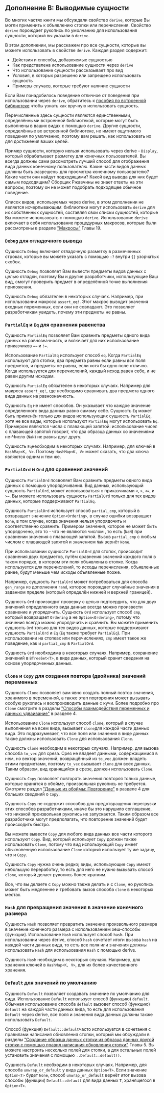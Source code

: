 ## Дополнение В: Выводимые сущности

Во многих частях книги мы обсуждали свойство `derive`, которые Вы могли применить к объявлению стопки или перечисления. Свойство `derive` порождает рукопись по умолчанию для использования сущности, который вы указали в  `derive`.

В этом дополнении, мы расскажем про все сущности, которые вы можете использовать в свойстве `derive`. Каждая раздел содержит:

- Действия и способы, добавляемые сущностью
- Как представлена использование сущности через `derive`
- Что использование сущности рассказывает про вид
- Условия, в которых разрешено или запрещено использовать сущность
- Примеры случаев, которые требуют наличие сущности

Если Вам понадобилось поведение отличное от поведения при использовании через `derive`, обратитесь к [пособия по встроенной библиотеке](../std/index.html)<!-- ignore --> чтобы узнать как вручную использовать сущность.

Перечисленные здесь сущности являются единственными, определёнными встроенной библиотекой, которые могут быть выполнены в ваших видах с помощью `derive`. Другие сущности, определённые во встроенной библиотеке, не имеют ощутимого поведения по умолчанию, поэтому вам решать, как использовать их для достижения ваших целей.

Пример сущности, которую нельзя использовать через derive - `Display`, который обрабатывает разметку для конечных пользователей. Вы всегда должны сами рассмотреть лучший способ для отображения вида данных конечному пользователю. Какие части видов данных должны быть разрешены для просмотра конечному пользователю? Какие части они найдут подходящими? Какой вид вывода для них будет самым подходящим? Сборщик Ржавчины не знает ответы на эти вопросы, поэтому он не может подобрать подходящее обычное поведение.

Список видов, используемых через derive, в этом дополнении не является исчерпывающим: библиотеки могут использовать `derive` для их собственных сущностей, составляя свои списки сущностей, которые Вы можете использовать с помощью `derive`. Использование `derive` включает в себя использование процедурных макросов, которые были рассмотрены в разделе ["Макросы"]<!--  --> Главы 19.

### `Debug` для отладочного вывода

Сущность `Debug` включает отладочную разметку в размеченных строках, которые вы можете указать с помощью `:?` внутри `{}` узорчатых скобок.

Сущность `Debug` позволяет Вам вывести предметы видов данных с целью отладки, поэтому Вы и другие разработчики, использующие Ваш вид, смогут проверить предмет в определённой точке выполнения приложения.

Сущность `Debug` обязателен в некоторых случаях. Например, при использовании макроса `assert_eq!`. Этот макрос выводит значения входных переменных, если они не совпадают. Это позволяет разработчикам увидеть, почему эти предметы не равны.

### `PartialEq` и `Eq` для сравнения равенства

Сущность `PartialEq` позволяет Вам сравнить предметы одного вида данных на равнозначность, и включает для них использование приказчиков `==` и `!=`.

Использование `PartialEq` использует способ `eq`. Когда `PartialEq` используют для стопки, два предмета равны если равны *все* поля предметов, и предметы не равны, если хотя бы одно поле отлично. Когда используется для перечислений, каждый исход равен себе, и не равен другим исходам.

Сущность `PartialEq` обязателен в некоторых случаях. Например для макроса `assert_eq!`, где необходимо сравнивать два предмета одного вида данных на равнозначность.

Сущность `Eq` не имеет способов. Он указывает что каждое значение определенного вида данных равно самому себе. Сущность `Eq` может быть применён только для видов использующих сущность `PartialEq`, хотя не все виды, которые используют `PartialEq` могут использовать `Eq`. Примером являются числа с плавающей запятой: использование чисел с плавающей запятой говорит, что два образца данных со значениями не-Число (`NaN`) не равны друг другу.

Сущность `Eq`необходим в некоторых случаях. Например, для ключей в `HashMap<K, V>`. Поэтому `HashMap<K, V>` может сказать, что два ключа являются одним и тем же.

### `PartialOrd` и `Ord` для сравнения значений

Сущность `PartialOrd` позволяет Вам сравнить предметы одного вида данных с помощью упорядочивания. Вид данных, использующий сущность `PartialOrd`, может использоваться с приказчиками `<`, `>`, `<=`, и `>=`. Вы можете использовать сущность `PartialOrd` только для тех видов данных, которые поддерживают `PartialEq`.

Сущность `PartialOrd` использует способ `partial_cmp`, который в возвращает значение `Option<Ordering>`, в случае ошибки возвращает `None`, в том случае, когда значения нельзя упорядочить и соответственно сравнить. Примером значения, которое не может быть упорядочено, это то - что не являются числом , то есть (`NaN`) при сравнении значения с плавающей запятой. Вызов `partial_cmp` с любым числом с плавающей запятой и значением `NaN` вернёт `None`.

При использовании сущности `PartialOrd` для стопок, происходит сравнения двух предметов, путём сравнения значений каждого поля в таком порядке, в котором эти поля объявлены в стопке. Когда используется для перечислений, то исходы перечисления, объявленные ранее, будут меньше чем исходы объявленные позже.

Например, сущность `PartialOrd` может потребоваться для способа `gen_range` из дополнения `rand`, которое порождает случайные значения в заданном пределе (который определён нижней и верхней границей).

Сущность `Ord` производит проверку с целью подтвердить, что для двух значений определенного вида данных всегда можно произвести сравнение и упорядочить. Сущность `Ord` использует способ `cmp`, который возвращает `Ordering` а не `Option<Ordering>`, потому что значения всегда можно упорядочить и сравнить. Вы можете применить сущность  `Ord` только для тех видов данных, которые поддерживают сущность `PartialOrd` и `Eq` (`Eq` также требует `PartialEq`). При использовании на стопках или перечислениях, `cmp` имеет такое же поведение, как и `partial_cmp` в `PartialOrd`.

Сущность `Ord` необходима в некоторых случаях. Например, сохранение значений в `BTreeSet<T>`, в виде данных, который хранит сведения на основе упорядоченных данных.

### `Clone` и `Copy` для создания повтора (двойника) значений переменных

Сущность `Clone` позволяет вам явно создать полный повтор значения, хранимого в переменной, а также этап повторения может вызывать особую рукопись и воспроизводить данные с кучи. Более подробно про `Clone` смотрите в разделы ["Способы взаимодействия переменных и данных: удваивание"](ch04-01-what-is-ownership.html#ways-variables-and-data-interact-clone) в разделе 4.

Использование `Clone` использует способ `clone`, который в случае выполнения на всем виде, вызывает `clone`для каждой части данных вида. Это подразумевает, что все поля или значения в виде данных также должны использовать `Clone` для использования `Clone`.

Сущность `Clone` необходим в некоторых случаях. Например, для вызова способа `to_vec` для среза. Срез не владеет данными, содержащимися в нем, но вектор значений, возвращённый из `to_vec` должен владеть этими предметами, поэтому `to_vec` вызывает `clone` для всех данных. Таким образом, вид хранящийся в срезе, должен использовать `Clone`.

Сущность `Copy` позволяет повторять значения повторяя только данные, которые хранятся в обойме, произвольная рукопись не требуется. Смотрите раздел ["Данные из обоймы: Повторение"](ch04-01-what-is-ownership.html#stack-only-data-copy)<!-- ignore --> в разделе 4 для больших сведений о `Copy`.

Сущность `Copy` не содержит способов для предотвращения перегрузки этих способов разработчиками, иначе бы это нарушило соглашение, что никакой произвольная рукопись не запускается. Таким образом все разработчики могут предполагать, что повторение значений будет происходить быстро.

Вы можете вывести `Copy` для любого вида данных все части которого используют `Copy`. Вид, который использует `Copy` должен также использовать `Clone`, потому что вид использующий `Copy` имеет обыкновенную использование `Clone` который использует ту же задачу, что и `Copy`.

Сущность `Copy` нужна очень редко; виды, использующие `Copy` имеют небольшую переработку, то есть для него не нужно вызывать способ `clone`, который делает рукопись более кратким.

Все, что вы делаете с `Copy` можно также делать и с `Clone`, но рукопись может быть медленнее и требовать вызов способа `clone` в некоторых местах.

### `Hash` для превращения значения в значение конечного размера

Сущность `Hash` позволяет превратить значение произвольного размера в значение конечного размера с использованием хеш-способы (функции). Использование `Hash` использует способ `hash`. При использовании через derive, способ `hash` сочетает итоги вызова `hash` на каждой части данных вида, то есть все поля или значения должны использовать `Hash` для использования `Hash` с помощью derive.

Сущность `Hash` необходим в некоторых случаях. Например, для хранения ключей в `HashMap<K, V>`, для их более качественного хранения.

### `Default` для значений по умолчанию

Сущность `Default` позволяет создавать значение по умолчанию для вида. Использование `Default` использует способ (функцию) `default`. Обычная использование способа `default` вызовет способ (функцию) `default` на каждой части данных вида, то есть для использования `Default` через derive, все поля и значения вида данных должны также использовать `Default`.

Способ (функция) `Default::default`часто используется в сочетания с правилами написания обновления стопки, который мы обсуждали в разделы ["Создание образца данных стопки из образца данных другой стопки с помощью правил написания обновления стопки"](ch05-01-defining-structs.html#creating-instances-from-other-instances-with-struct-update-syntax)<!-- ignore --> Главы 5. Вы можете настроить несколько полей для стопки, а для остальных полей установить значения с помощью <code>..Default::default()</code>.

Сущность `Default` необходим в некоторых случаях. Например, для способа `unwrap_or_default` у вида данных `Option<T>`. Если значение `Option<T>` будет `None`, способ `unwrap_or_default` вернёт итог вызова способы (функции) `Default::default` для вида данных `T`, хранящегося в `Option<T>`.


["Макросы"]: ch19-06-macros.html#macros